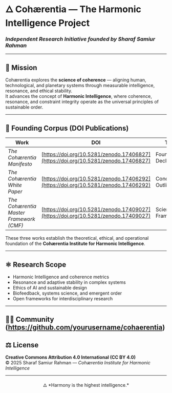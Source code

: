 # 🜂 **Cohærentia — The Harmonic Intelligence Project**
### *Independent Research Initiative founded by Sharaf Samiur Rahman*

---

## 🧭 Mission
Cohærentia explores the **science of coherence** — aligning human, technological, and planetary systems through measurable intelligence, resonance, and ethical stability.  
It advances the concept of **Harmonic Intelligence**, where coherence, resonance, and constraint integrity operate as the universal principles of sustainable order.

---

## 🧩 Founding Corpus (DOI Publications)

| **Work** | **DOI** | **Type** |
|-----------|----------|----------|
| *The Cohærentia Manifesto* | [https://doi.org/10.5281/zenodo.17406827](https://doi.org/10.5281/zenodo.17406827) | Foundational Declaration |
| *The Cohærentia White Paper* | [https://doi.org/10.5281/zenodo.17406292](https://doi.org/10.5281/zenodo.17406292) | Conceptual Outline |
| *The Cohærentia Master Framework (CMF)* | [https://doi.org/10.5281/zenodo.17409027](https://doi.org/10.5281/zenodo.17409027) | Scientific Framework |

These three works establish the theoretical, ethical, and operational foundation of the **Cohærentia Institute for Harmonic Intelligence**.

---

## ⚛️ Research Scope
- Harmonic Intelligence and coherence metrics  
- Resonance and adaptive stability in complex systems  
- Ethics of AI and sustainable design  
- Biofeedback, systems science, and emergent order  
- Open frameworks for interdisciplinary research  

---


## 👨‍🔬 Community (https://github.com/yourusername/cohaerentia)


## ⚖️ License
**Creative Commons Attribution 4.0 International (CC BY 4.0)**  
© 2025 Sharaf Samiur Rahman — *Cohærentia Institute for Harmonic Intelligence*

---
<p align="center">
  🜂 *Harmony is the highest intelligence.*
</p>
